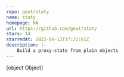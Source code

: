```yaml
---
repo: geut/staty
name: staty
homepage: NA
url: https://github.com/geut/staty
stars: 14
starredAt: 2022-09-12T17:21:01Z
description: |-
    Build a proxy-state from plain objects
---
```


[object Object]
